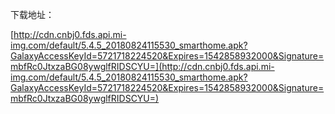 下载地址：

[http://cdn.cnbj0.fds.api.mi-img.com/default/5.4.5_20180824115530_smarthome.apk?GalaxyAccessKeyId=5721718224520&Expires=1542858932000&Signature=mbfRc0JtxzaBG08ywglfRIDSCYU=](http://cdn.cnbj0.fds.api.mi-img.com/default/5.4.5_20180824115530_smarthome.apk?GalaxyAccessKeyId=5721718224520&Expires=1542858932000&Signature=mbfRc0JtxzaBG08ywglfRIDSCYU=)
